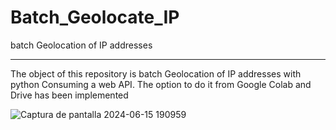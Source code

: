 # Batch_Geolocate_IP
batch Geolocation of IP addresses

---

The object of this repository is batch Geolocation of IP addresses with python Consuming a web API.
The option to do it from Google Colab and Drive has been implemented


![Captura de pantalla 2024-06-15 190959]([!https://github.com/papaitan2/Batch_Geolocate_IP/blob/main/Batch_Geolocate_IP_01.png])




